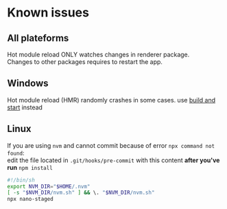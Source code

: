 # Known issues
## All plateforms
Hot module reload ONLY watches changes in renderer package.  
Changes to other packages requires to restart the app.

## Windows
Hot module reload (HMR) randomly crashes in some cases.
use [build and start](setup.md#build-and-start) instead

## Linux
If you are using `nvm` and cannot commit because of error `npx command not found`:  
edit the file located in `.git/hooks/pre-commit` with this content **after you've run** `npm install`
```sh
#!/bin/sh
export NVM_DIR="$HOME/.nvm"
[ -s "$NVM_DIR/nvm.sh" ] && \. "$NVM_DIR/nvm.sh"
npx nano-staged
```